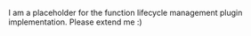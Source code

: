 I am a placeholder for the function lifecycle management plugin implementation. Please extend me :) 